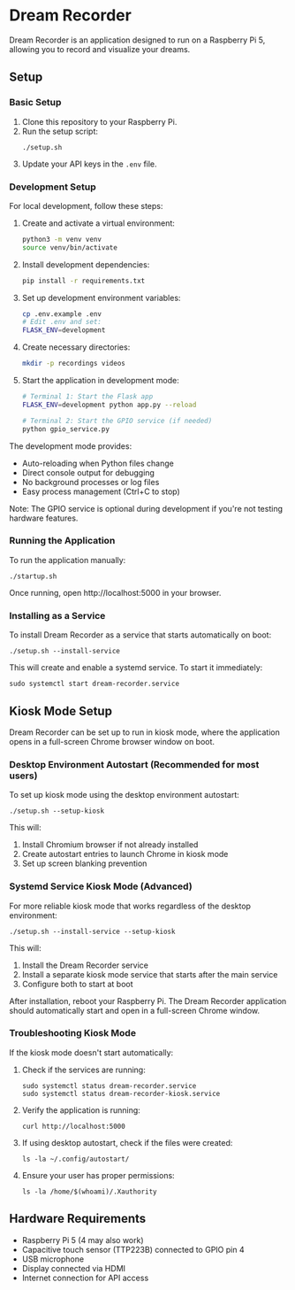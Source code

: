 # Dream Recorder

Dream Recorder is an application designed to run on a Raspberry Pi 5, allowing you to record and visualize your dreams.

## Setup

### Basic Setup

1. Clone this repository to your Raspberry Pi.
2. Run the setup script:
   ```
   ./setup.sh
   ```
3. Update your API keys in the `.env` file.

### Development Setup

For local development, follow these steps:

1. Create and activate a virtual environment:
   ```bash
   python3 -m venv venv
   source venv/bin/activate
   ```

2. Install development dependencies:
   ```bash
   pip install -r requirements.txt
   ```

3. Set up development environment variables:
   ```bash
   cp .env.example .env
   # Edit .env and set:
   FLASK_ENV=development
   ```

4. Create necessary directories:
   ```bash
   mkdir -p recordings videos
   ```

5. Start the application in development mode:
   ```bash
   # Terminal 1: Start the Flask app
   FLASK_ENV=development python app.py --reload
   
   # Terminal 2: Start the GPIO service (if needed)
   python gpio_service.py
   ```

The development mode provides:
- Auto-reloading when Python files change
- Direct console output for debugging
- No background processes or log files
- Easy process management (Ctrl+C to stop)

Note: The GPIO service is optional during development if you're not testing hardware features.

### Running the Application

To run the application manually:
```
./startup.sh
```

Once running, open http://localhost:5000 in your browser.

### Installing as a Service

To install Dream Recorder as a service that starts automatically on boot:
```
./setup.sh --install-service
```

This will create and enable a systemd service. To start it immediately:
```
sudo systemctl start dream-recorder.service
```

## Kiosk Mode Setup

Dream Recorder can be set up to run in kiosk mode, where the application opens in a full-screen Chrome browser window on boot.

### Desktop Environment Autostart (Recommended for most users)

To set up kiosk mode using the desktop environment autostart:
```
./setup.sh --setup-kiosk
```

This will:
1. Install Chromium browser if not already installed
2. Create autostart entries to launch Chrome in kiosk mode
3. Set up screen blanking prevention

### Systemd Service Kiosk Mode (Advanced)

For more reliable kiosk mode that works regardless of the desktop environment:
```
./setup.sh --install-service --setup-kiosk
```

This will:
1. Install the Dream Recorder service
2. Install a separate kiosk mode service that starts after the main service
3. Configure both to start at boot

After installation, reboot your Raspberry Pi. The Dream Recorder application should automatically start and open in a full-screen Chrome window.

### Troubleshooting Kiosk Mode

If the kiosk mode doesn't start automatically:

1. Check if the services are running:
   ```
   sudo systemctl status dream-recorder.service
   sudo systemctl status dream-recorder-kiosk.service
   ```

2. Verify the application is running:
   ```
   curl http://localhost:5000
   ```

3. If using desktop autostart, check if the files were created:
   ```
   ls -la ~/.config/autostart/
   ```

4. Ensure your user has proper permissions:
   ```
   ls -la /home/$(whoami)/.Xauthority
   ```

## Hardware Requirements

- Raspberry Pi 5 (4 may also work)
- Capacitive touch sensor (TTP223B) connected to GPIO pin 4
- USB microphone
- Display connected via HDMI
- Internet connection for API access 